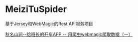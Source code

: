 # MeiziTuSpider
基于Jersey和WebMagic的Rest API服务项目

[秋名山涧--给班长的开车APP -- 用爬虫webmagic爬取数据（一）](http://www.jianshu.com/p/31bfca1d21f4)

